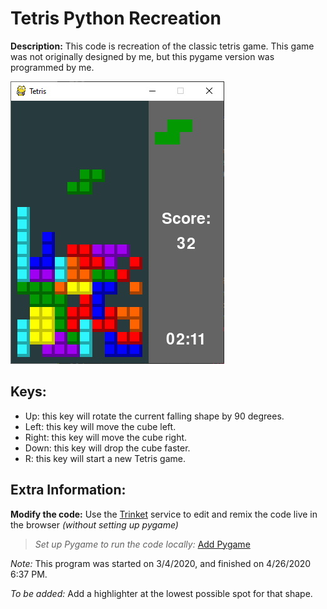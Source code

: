 # Tetris Python Recreation
**Description:** This code is recreation of the classic tetris game. This game was not originally designed by me, but this pygame version was programmed by me.

![Program screenshot](./screenshot.jpg)

## Keys:
- Up: this key will rotate the current falling shape by 90 degrees.
- Left: this key will move the cube left.
- Right: this key will move the cube right.
- Down: this key will drop the cube faster.
- R: this key will start a new Tetris game.

## Extra Information:
**Modify the code:** Use the [Trinket](https://trinket.io/pygame/50c3ebf4af) service to edit and remix the code live in the browser *(without setting up pygame)*

>*Set up Pygame to run the code locally:* [Add Pygame](https://stackoverflow.com/questions/28453854/add-pygame-module-in-pycharm-id)

*Note:* This program was started on 3/4/2020, and finished on 4/26/2020 6:37 PM.

*To be added:* Add a highlighter at the lowest possible spot for that shape.